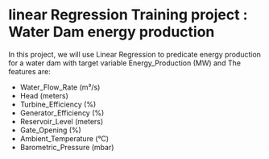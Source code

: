# linear Regression Training project : Water Dam energy production 
In this project, we will use Linear Regression to predicate energy production for a water dam with target variable Energy_Production (MW) and 
The features are:
- Water_Flow_Rate (m³/s)
- Head (meters)
- Turbine_Efficiency (%)
- Generator_Efficiency (%)
- Reservoir_Level (meters)
- Gate_Opening (%)
- Ambient_Temperature (°C)
- Barometric_Pressure (mbar)
